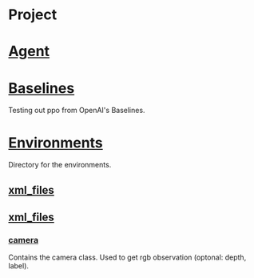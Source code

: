 Project
==========
# [Agent](Agent/)

# [Baselines](Baselines/)

Testing out ppo from OpenAI's Baselines.


# [Environments](environments/)

Directory for the environments.
## [xml_files](environments/xml_files)


## [xml_files](environments/xml_files)
### [camera](camera.py)
Contains the camera class. Used to get rgb observation (optonal: depth, label).



